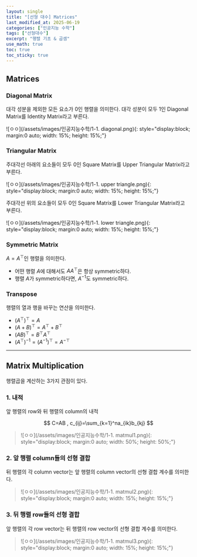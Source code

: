 ```yaml
---
layout: single
title: "[선형 대수] Matrices"
last_modified_at: 2025-06-19
categories: ["인공지능 수학"]
tags: ["선형대수"]
excerpt: "행렬 기초 & 곱셈"
use_math: true
toc: true
toc_sticky: true
---
```


## Matrices
### Diagonal Matrix
대각 성분을 제외한 모든 요소가 0인 행렬을 의미한다.
대각 성분이 모두 1인 Diagonal Matrix를 Identity Matrix라고 부른다.

![ㅇㅇ](/assets/images/인공지능수학/1-1. diagonal.png){: style="display:block; margin:0 auto; width: 15%; height: 15%;"}

### Triangular Matrix
주대각선 아래의 요소들이 모두 0인 Square Matrix를 Upper Triangular Matrix라고 부른다.

![ㅇㅇ](/assets/images/인공지능수학/1-1. upper triangle.png){: style="display:block; margin:0 auto; width: 15%; height: 15%;"}

주대각선 위의 요소들이 모두 0인 Square Matrix를 Lower Triangular Matrix라고 부른다.

![ㅇㅇ](/assets/images/인공지능수학/1-1. lower triangle.png){: style="display:block; margin:0 auto; width: 15%; height: 15%;"}

### Symmetric Matrix
$A=A^\top$인 행렬을 의미한다.
- 어떤 행렬 $A$에 대해서도 $AA^\top$은 항상 symmetric하다.
- 행렬 $A$가 symmetric하다면, $A^{-1}$도 symmetric하다.

### Transpose
행렬의 열과 행을 바꾸는 연산을 의미한다.

- $(A^\top)^\top=A$
- $(A+B)^\top=A^\top+B^\top$
- $(AB)^\top=B^\top A^\top$
- $(A^\top)^{-1}=(A^{-1})^\top=A^{-\top}$

---

## Matrix Multiplication

행렬곱을 계산하는 3가지 관점이 있다.

### 1. 내적
앞 행렬의 row와 뒤 행렬의 column의 내적

$$
C=AB , c_{ij}=\sum_{k=1}^na_{ik}b_{kj}
$$

> ![ㅇㅇ](/assets/images/인공지능수학/1-1. matmul1.png){: style="display:block; margin:0 auto; width: 50%; height: 50%;"}

### 2. 앞 행렬 column들의 선형 결합

뒤 행렬의 각 column vector는 앞 행렬의 column vector의 선형 결합 계수를 의미한다.

> ![ㅇㅇ](/assets/images/인공지능수학/1-1. matmul2.png){: style="display:block; margin:0 auto; width: 15%; height: 15%;"}

### 3. 뒤 행렬 row들의 선형 결합

앞 행렬의 각 row vector는 뒤 행렬의 row vector의 선형 결합 계수를 의미한다.

> ![ㅇㅇ](/assets/images/인공지능수학/1-1. matmul3.png){: style="display:block; margin:0 auto; width: 15%; height: 15%;"}
